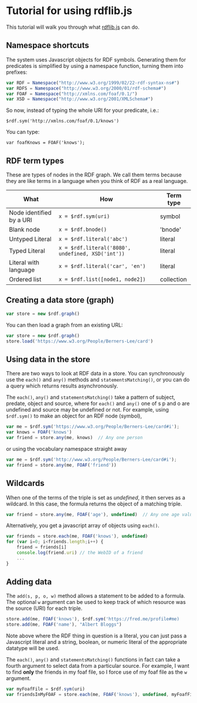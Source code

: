 # Tutorial for using rdflib.js

This tutorial will walk you through what [rdflib.js](https://github.com/linkeddata/rdflib.js) can do.

## Namespace shortcuts

The system uses Javascript objects for RDF symbols. Generating them for predicates is simplified by using a namespace function, turning them into prefixes:

```Javascript
var RDF = Namespace("http://www.w3.org/1999/02/22-rdf-syntax-ns#")
var RDFS = Namespace("http://www.w3.org/2000/01/rdf-schema#")
var FOAF = Namespace("http://xmlns.com/foaf/0.1/")
var XSD = Namespace("http://www.w3.org/2001/XMLSchema#")
```

So now, instead of typing the whole URI for your predicate, i.e.:

```
$rdf.sym('http://xmlns.com/foaf/0.1/knows')
```

You can type:

```
var foafKnows = FOAF('knows');
```

## RDF term types

These are types of nodes in the RDF graph. We call them terms because they are like terms in a language when you think of RDF as a real language.

| What | How | Term type |
|--------|------|--------|
| Node identified by a URI | `x = $rdf.sym(uri)` | symbol	|
| Blank node | `x = $rdf.bnode()` | 'bnode' |
| Untyped Literal | `x = $rdf.literal('abc')` | literal |
| Typed Literal | `x = $rdf.literal('8080', undefined, XSD('int'))` | literal |
| Literal with language | `x = $rdf.literal('car', 'en')` | literal |
| Ordered list | `x = $rdf.list([node1, node2])` | collection	|

## Creating a data store (graph)

```Javascript
var store = new $rdf.graph()
```

You can then load a graph from an existing URL:

```Javascript
var store = new $rdf.graph()
store.load('https://www.w3.org/People/Berners-Lee/card')
```

## Using data in the store

There are two ways to look at RDF data in a store. You can synchronously use the `each()` and `any()` methods and `statementsMatching()`, or you can do a query which returns results asynchronously.

The `each()`, `any()` and `statementsMatching()` take a pattern of subject, predate, object and source, where for `each()` and `any()` one of s p and o are undefined and source may be undefined or not. For example, using `$rdf.sym()` to make an object for an RDF node (symbol),

```Javascript
var me = $rdf.sym('https://www.w3.org/People/Berners-Lee/card#i');
var knows = FOAF('knows')
var friend = store.any(me, knows)  // Any one person 
```

or using the vocabulary namespace straight away

```Javascript
var me = $rdf.sym('http://www.w3.org/People/Berners-Lee/card#i');
var friend = store.any(me, FOAF('friend'))
```

## Wildcards

When one of the terms of the triple is set as *undefined*, it then serves as a wildcard. In this case, the formula returns the object of a matching triple. 

```Javascript
var friend = store.any(me, FOAF('age'), undefined)  // Any one age value
```

Alternatively, you get a javascript array of objects using `each()`.

```Javascript
var friends = store.each(me, FOAF('knows'), undefined)
for (var i=0; i<friends.length;i++) {
    friend = friends[i]
    console.log(friend.uri) // the WebID of a friend
    ...
}
```

## Adding data

The `add(s, p, o, w)` method allows a statement to be added to a formula. The optional `w` argument can be used to keep track of which resource was the source (URI) for each triple.

```Javascript
store.add(me, FOAF('knows'), $rdf.sym('https://fred.me/profile#me)
store.add(me, FOAF('name'), "Albert Bloggs")
```
 
Note above where the RDF thing in question is a literal, you can just pass a Javascript literal and a string, boolean, or numeric literal of the appropriate datatype will be used.

The `each()`, `any()` and `statementsMatching()` functions in fact can take a fourth argument to select data from a particular source. For example, I want to find **only** the friends in my foaf file, so I force use of my foaf file as the `w` argument.

```Javascript
var myFoafFile = $rdf.sym(uri)
var friendsInMyFOAF = store.each(me, FOAF('knows'), undefined, myFoafFile)
```
